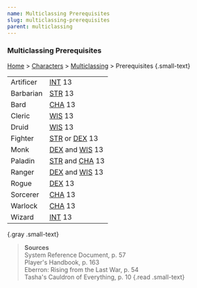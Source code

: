 ```yaml
---
name: Multiclassing Prerequisites
slug: multiclassing-prerequisites
parent: multiclassing
---
```

### Multiclassing Prerequisites

[Home](dm-operations-center) > [Characters](characters) > [Multiclassing](multiclassing) > Prerequisites {.small-text}

|||
| :-------- | :-------------------------------------- |
| Artificer | [INT](intelligence) 13                  |
| Barbarian | [STR](STRENGTH) 13                      |
| Bard      | [CHA](CHARISMA) 13                      |
| Cleric    | [WIS](wisdom) 13                        |
| Druid     | [WIS](wisdom) 13                        |
| Fighter   | [STR](STRENGTH) or [DEX](DEXTERITY) 13  |
| Monk      | [DEX](DEXTERITY) and [WIS](wisdom) 13   |
| Paladin   | [STR](STRENGTH) and [CHA](CHARISMA) 13  |
| Ranger    | [DEX](DEXTERITY) and [WIS](wisdom) 13   |
| Rogue     | [DEX](DEXTERITY) 13                     |
| Sorcerer  | [CHA](CHARISMA) 13                      |
| Warlock   | [CHA](CHARISMA) 13                      |
| Wizard    | [INT](intelligence) 13                  | 
{.gray .small-text}

> **Sources** <br/>
> System Reference Document, p. 57<br/>
> Player's Handbook, p. 163<br/>
> Eberron: Rising from the Last War, p. 54<br/>
> Tasha's Cauldron of Everything, p. 10
{.read .small-text}

